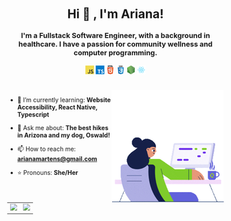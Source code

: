 <h1 align="center">Hi 👋 ,  I'm Ariana!</h1> 

<h3 align="center">I'm a Fullstack Software Engineer, with a background in healthcare. I have a passion for community wellness and computer programming.<br><br><code><img height="20" src="https://raw.githubusercontent.com/github/explore/80688e429a7d4ef2fca1e82350fe8e3517d3494d/topics/javascript/javascript.png"></code>
<code><img height="20" src="https://raw.githubusercontent.com/github/explore/80688e429a7d4ef2fca1e82350fe8e3517d3494d/topics/typescript/typescript.png"></code>
<code><img height="20" src="https://raw.githubusercontent.com/github/explore/80688e429a7d4ef2fca1e82350fe8e3517d3494d/topics/html/html.png"></code>
<code><img height="20" src="https://raw.githubusercontent.com/github/explore/5c058a388828bb5fde0bcafd4bc867b5bb3f26f3/topics/css/css.png"></code>
<code><img height="20" src="https://raw.githubusercontent.com/github/explore/80688e429a7d4ef2fca1e82350fe8e3517d3494d/topics/nodejs/nodejs.png"></code>
<code><img height="20" src="https://raw.githubusercontent.com/github/explore/5c058a388828bb5fde0bcafd4bc867b5bb3f26f3/topics/react/react.png"></code>
</h3>
<br>
<img align="right" alt="coding gif" src='https://github.com/ammartens/ammartens/blob/main/coding.gif'>

- 🌱 I’m currently learning: **Website Accessibility, React Native, Typescript** 

- 💬 Ask me about: **The best hikes in Arizona and my dog, Oswald!**

- 📫 How to reach me: **arianamartens@gmail.com**

- ⭐️ Pronouns: **She/Her**

<div align="center">
<table>
<tr>
<td width="50%">
 <a href="https://github.com/ammartens/github-readme-stats">
  <img src="https://github-readme-stats.vercel.app/api?username=ammartens&show_icons=true&count_private=true&theme=dark&hide_border=true">
</a>
</td>
<td width="50%">
<a href="https://github.com/ammartens/github-readme-stats">
  <img width="100%" src="https://github-readme-stats.vercel.app/api/top-langs/?username=ammartens&langs_count=8&layout=compact&theme=dark&hide_border=true">
</a>
</table>
</div>

